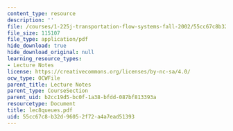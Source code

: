 ```yaml
---
content_type: resource
description: ''
file: /courses/1-225j-transportation-flow-systems-fall-2002/55cc67c8b32d96052f72a4a7ead51393_lec8queues.pdf
file_size: 115107
file_type: application/pdf
hide_download: true
hide_download_original: null
learning_resource_types:
- Lecture Notes
license: https://creativecommons.org/licenses/by-nc-sa/4.0/
ocw_type: OCWFile
parent_title: Lecture Notes
parent_type: CourseSection
parent_uid: b2cc19d5-bc0f-1a38-bfdd-087bf813393a
resourcetype: Document
title: lec8queues.pdf
uid: 55cc67c8-b32d-9605-2f72-a4a7ead51393
---
```

